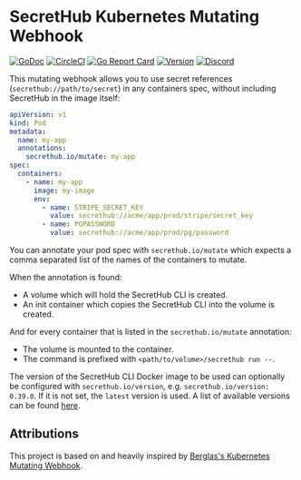 # SecretHub Kubernetes Mutating Webhook

[![GoDoc](https://godoc.org/github.com/secrethub/secrethub-kubernetes-mutating-webhook?status.svg)](http://godoc.org/github.com/secrethub/secrethub-kubernetes-mutating-webhook)
[![CircleCI](https://circleci.com/gh/secrethub/secrethub-kubernetes-mutating-webhook.svg?style=shield)](https://circleci.com/gh/secrethub/secrethub-kubernetes-mutating-webhook)
[![Go Report Card](https://goreportcard.com/badge/github.com/secrethub/secrethub-kubernetes-mutating-webhook)](https://goreportcard.com/report/github.com/secrethub/secrethub-kubernetes-mutating-webhook)
[![Version]( https://img.shields.io/github/release/secrethub/secrethub-kubernetes-mutating-webhook.svg)](https://github.com/secrethub/secrethub-kubernetes-mutating-webhook/releases/latest)
[![Discord](https://img.shields.io/badge/chat-on%20discord-7289da.svg?logo=discord)](https://discord.gg/5M2Fm6T)

This mutating webhook allows you to use secret references (`secrethub://path/to/secret`) in any containers spec, without including SecretHub in the image itself:

```yaml
apiVersion: v1
kind: Pod
metadata:
  name: my-app
  annotations:
    secrethub.io/mutate: my-app
spec:
  containers:
    - name: my-app
      image: my-image
      env:
        - name: STRIPE_SECRET_KEY
          value: secrethub://acme/app/prod/stripe/secret_key
        - name: PGPASSWORD
          value: secrethub://acme/app/prod/pg/password
```

You can annotate your pod spec with `secrethub.io/mutate` which expects a comma separated list of the names of the containers to mutate.

When the annotation is found:
- A volume which will hold the SecretHub CLI is created.
- An init container which copies the SecretHub CLI into the volume is created.

And for every container that is listed in the `secrethub.io/mutate` annotation:
- The volume is mounted to the container.
- The command is prefixed with `<path/to/volume>/secrethub run --`.

The version of the SecretHub CLI Docker image to be used can optionally be configured with `secrethub.io/version`, e.g. `secrethub.io/version: 0.39.0`. If it is not set, the `latest` version is used. A list of available versions can be found [here](https://hub.docker.com/repository/docker/secrethub/cli/tags).

## Attributions

This project is based on and heavily inspired by [Berglas's Kubernetes Mutating Webhook](https://github.com/GoogleCloudPlatform/berglas/tree/v0.5.1/examples/kubernetes).
